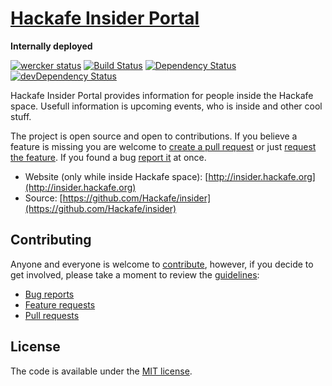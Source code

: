 # [Hackafe Insider Portal](http://insider.hackafe.org)
**Internally deployed**

[![wercker status](https://app.wercker.com/status/4a2d4891222508baa64254adccbb24a3/s "wercker status")](https://app.wercker.com/project/bykey/4a2d4891222508baa64254adccbb24a3)
[![Build Status](https://travis-ci.org/Hackafe/insider.svg)](https://travis-ci.org/Hackafe/insider)
[![Dependency Status](https://david-dm.org/Hackafe/insider.svg)](https://david-dm.org/Hackafe/insider#info=dependencies)
[![devDependency Status](https://david-dm.org/Hackafe/insider/dev-status.svg)](https://david-dm.org/Hackafe/insider#info=devDependencies)

Hackafe Insider Portal provides information for people inside the Hackafe space. 
Usefull information is upcoming events, who is inside and other cool stuff.

The project is open source and open to contributions. If you believe a feature is missing
you are welcome to [create a pull request](CONTRIBUTING.md#pull-requests) or just [request the feature](CONTRIBUTING.md#features). If you found a bug [report it](CONTRIBUTING.md#bugs) at once.

* Website (only while inside Hackafe space): [http://insider.hackafe.org](http://insider.hackafe.org)
* Source: [https://github.com/Hackafe/insider](https://github.com/Hackafe/insider)

## Contributing

Anyone and everyone is welcome to [contribute](CONTRIBUTING.md),
however, if you decide to get involved, please take a moment to review
the [guidelines](CONTRIBUTING.md):

* [Bug reports](CONTRIBUTING.md#bugs)
* [Feature requests](CONTRIBUTING.md#features)
* [Pull requests](CONTRIBUTING.md#pull-requests)

## License

The code is available under the [MIT license](LICENSE.txt).
